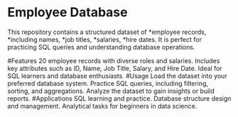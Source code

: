 # Employee Database
This repository contains a structured dataset of 
*employee records, 
*including names, 
*job titles, 
*salaries, 
*hire dates.
It is perfect for practicing SQL queries and understanding database operations.

#Features
20 employee records with diverse roles and salaries.
Includes key attributes such as ID, Name, Job Title, Salary, and Hire Date.
Ideal for SQL learners and database enthusiasts.
#Usage
Load the dataset into your preferred database system.
Practice SQL queries, including filtering, sorting, and aggregations.
Analyze the dataset to gain insights or build reports.
#Applications
SQL learning and practice.
Database structure design and management.
Analytical tasks for beginners in data science.
